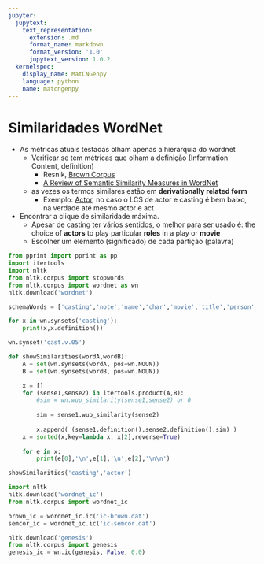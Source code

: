 ```yaml
---
jupyter:
  jupytext:
    text_representation:
      extension: .md
      format_name: markdown
      format_version: '1.0'
      jupytext_version: 1.0.2
  kernelspec:
    display_name: MatCNGenpy
    language: python
    name: matcngenpy
---
```


# Similaridades WordNet

* As métricas atuais testadas olham apenas a hierarquia do wordnet
    * Verificar se tem métricas que olham a definição (Information Content, definition)
        * Resnik, [Brown Corpus](https://en.wikipedia.org/wiki/Brown_Corpus)
        * [A Review of Semantic Similarity Measures in WordNet](http://www.cartagena99.com/recursos/alumnos/ejercicios/Article%201.pdf)
    * as vezes os termos similares estão em **derivationally related form**
        * Exemplo: [Actor](http://wordnetweb.princeton.edu/perl/webwn?o2=&o0=1&o8=1&o1=1&o7=&o5=&o9=&o6=&o3=&o4=&r=1&s=actor&i=3&h=10001000000#c), no caso o LCS de actor e casting é bem baixo, na verdade até mesmo actor e act
* Encontrar a clique de similaridade máxima. 
    * Apesar de casting ter vários sentidos, o melhor para ser usado é: the choice of **actors** to play particular **roles** in a play or **movie**
    * Escolher um elemento (significado) de cada partição (palavra)

```python
from pprint import pprint as pp
import itertools
import nltk 
from nltk.corpus import stopwords
from nltk.corpus import wordnet as wn
nltk.download('wordnet')
```

```python
schemaWords = ['casting','note','name','char','movie','title','person','role']
```

```python
for x in wn.synsets('casting'):
    print(x,x.definition())
```

```python
wn.synset('cast.v.05')
```

```python
def showSimilarities(wordA,wordB):
    A = set(wn.synsets(wordA, pos=wn.NOUN))
    B = set(wn.synsets(wordB, pos=wn.NOUN))

    x = []
    for (sense1,sense2) in itertools.product(A,B):  
        #sim = wn.wup_similarity(sense1,sense2) or 0
        
        sim = sense1.wup_similarity(sense2)
        
        x.append( (sense1.definition(),sense2.definition(),sim) )
    x = sorted(x,key=lambda x: x[2],reverse=True)
    
    for e in x:
        print(e[0],'\n',e[1],'\n',e[2],'\n\n')
```

```python
showSimilarities('casting','actor')
```

```python
import nltk
nltk.download('wordnet_ic')
from nltk.corpus import wordnet_ic

brown_ic = wordnet_ic.ic('ic-brown.dat')
semcor_ic = wordnet_ic.ic('ic-semcor.dat')
```

```python
nltk.download('genesis')
from nltk.corpus import genesis
genesis_ic = wn.ic(genesis, False, 0.0)
```
